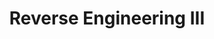 ---
title: Reverse Engineering III
time_start: 2023-02-23T19:00:00.000Z
time_close: ""
week_number: 5
credit:
  - Richard
featured: true
slides: Week 05_ Reverse Engineering III.pdf
recording: https://www.youtube.com/watch?v=2WBZzJPSlBk
tags:
  - Side Channel
  - Instruction Counting
  - Reverse Engineering
---